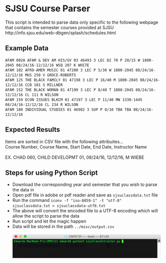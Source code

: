 <h1>SJSU Course Parser</h1>
<p>
This script is intended to parse data only specific to the following webpage that contains the semester courses provided at SJSU
http://info.sjsu.edu/web-dbgen/splash/schedules.html
</p>

<h2>Example Data</h2>


<pre><code>AFAM 002A AFAM &amp; DEV AM HIS/GV 03 46493 3 LEC D2 70 P 20/15 W 1800-2045 08/24/16-12/12/16 WSQ 207 K WHITE 
AFAM 102 AFRO-AMER MUSIC 01 47200 3 LEC P 5/30 W 1800-2045 08/24/16-12/12/16 MUS 250 V GROCE-ROBERTS 
AFAM 125 THE BLACK FAMILY 01 47198 3 LEC P 16/40 M 1800-2045 08/24/16-12/12/16 CCB 101 S MILLNER 
AFAM 152 THE BLACK WOMAN 01 47199 3 LEC P 8/40 T 1800-2045 08/24/16-12/12/16 CL 111 R WILSON 
AFAM 159 ECON ISSUES BLKCM 01 47197 3 LEC P 11/40 MW 1330-1445 08/24/16-12/12/16 CL 234 R WILSON 
AFAM 180 INDIVIDUAL STUDIES 01 46982 3 SUP P 0/10 TBA TBA 08/24/16-12/12/16 
</code></pre>

<h2>Expected Results</h2>
<p>
  Items are sorted in CSV file with the following attribuites...<br />
  Course Number,  Course Name, Start Date, End Date, Instructor Name<br />
  <br />
  EX. CHAD 060, CHILD DEVELOPMT 01, 08/24/16, 12/12/16, M WIEBE<br />
</p>

<h2>Steps for using Python Script</h2>
<p>
  <ul>
    <li>Download the corresponding year and semester that you wish to parse the data in</li>
    <li>Open pdf file in adobe or pdf reader and save as <code>sjsuclassdata.txt</code> file</li>
    <li>Run the command <code>iconv -f "iso-8859-1" -t "utf-8" sjsuclassdata.txt > sjsuclassdata-utf8.txt</code></li>
    <li>The above will convert the encoded file to a UTF-8 encoding which will allow the script to parse the data</li>
    <li>Run script and let the magic happen</li>
    <li>Data will be stored in the path <code>../misc/output.csv</code></li>
    <br />
    <img src="misc/terminal.png" />
  </ul>
</p>
